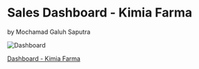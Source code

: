 # Sales Dashboard - Kimia Farma
by Mochamad Galuh Saputra


![Dashboard]([https://drive.google.com/file/d/1k_dN2Cqm6EYctMDu8BpSAVoxasFGGYHP/view?usp=sharing](https://drive.google.com/file/d/1k_dN2Cqm6EYctMDu8BpSAVoxasFGGYHP/view?usp=sharing))

[Dashboard - Kimia Farma](https://lookerstudio.google.com/reporting/8d3e01a5-b73e-43a3-b6ce-e61ca5d66157)
